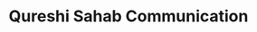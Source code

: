 ---
title: "Qureshi Sahab Communication"
url: /karachi/qureshi-sahab-communication/
shop: mobile phone
---
